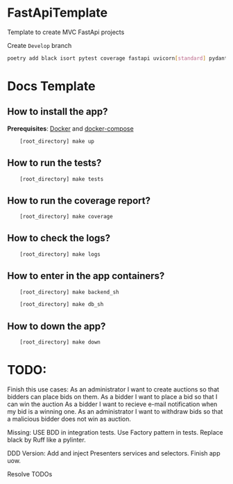 # FastApiTemplate
Template to create MVC FastApi projects

Create `Develop` branch

```sh
poetry add black isort pytest coverage fastapi uvicorn[standard] pydantic 
```

# Docs Template

## How to install the app?
**Prerequisites**: 
[Docker](https://docs.docker.com/get-docker/) and [docker-compose](https://docs.docker.com/compose/install/)
```sh
    [root_directory] make up
```
## How to run the tests?
```sh
    [root_directory] make tests
```

## How to run the coverage report?
```sh
    [root_directory] make coverage
```
## How to check the logs?
```sh
    [root_directory] make logs
```

## How to enter in the app containers?
```sh
    [root_directory] make backend_sh
```
```sh
    [root_directory] make db_sh
```

## How to down the app?
```sh
    [root_directory] make down 
```

# TODO:

Finish this use cases:
    As an administrator I want to create auctions so that bidders can place bids on them.
    As a bidder I want to place a bid so that I can win the auction
    As a bidder I want to recieve e-mail notification when my bid is a winning one.
    As an administrator I want to withdraw bids so that a malicious bidder does not win as auction.

Missing:
    USE BDD in integration tests.
    Use Factory pattern in tests.
    Replace black by Ruff like a pylinter.

DDD Version:
    Add and inject Presenters services and selectors.
    Finish app uow.

Resolve TODOs